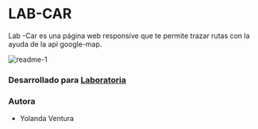 # LAB-CAR 

Lab -Car es una página web responsive que te permite trazar rutas con la ayuda de la api google-map.

![readme-1](https://user-images.githubusercontent.com/32283689/36367508-f850969c-1520-11e8-84aa-6dda63d74f7a.PNG)


### Desarrollado para [Laboratoria](http://laboratoria.la) 

### Autora
+ Yolanda Ventura




